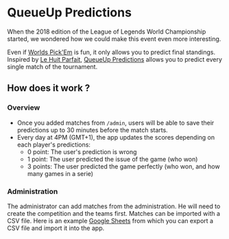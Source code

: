 # QueueUp Predictions

When the 2018 edition of the League of Legends World Championship started, we wondered how we could make this
event even more interesting.

Even if [Worlds Pick'Em](https://pickem.na.lolesports.com/en-US) is fun, it only allows you to predict final
standings. Inspired by [Le Huit Parfait](http://huitparfait.fr/), [QueueUp Predictions](https://predictions.queueup.gg)
allows you to predict every single match of the tournament.

## How does it work ?

### Overview

- Once you added matches from `/admin`, users will be able to save their predictions up to 30 minutes before the match
starts.
- Every day at 4PM (GMT+1), the app updates the scores depending on each player's predictions:
  - 0 point: The user's prediction is wrong
  - 1 point: The user predicted the issue of the game (who won)
  - 3 points: The user predicted the game perfectly (who won, and how many games in a serie)

### Administration

The administrator can add matches from the administration. He will need to create the competition and the teams first.
Matches can be imported with a CSV file. Here is an example
[Google Sheets](https://docs.google.com/spreadsheets/d/1VCMWNwtcV1sxwC3ku2i_hlWgXEHJISeKKwuWB1CPdGg/edit?usp=sharing)
from which you can export a CSV file and import it into the app.
